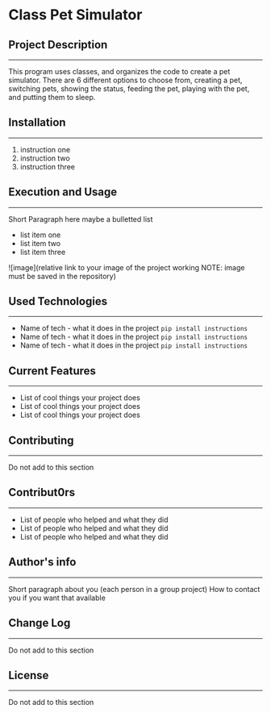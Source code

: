 # Class Pet Simulator

## Project Description
---
This program uses classes, and organizes the code to create a pet simulator. There are 6 different options to choose from, creating a pet, switching pets, showing the status, feeding the pet, playing with the pet, and putting them to sleep.

## Installation
---
1. instruction one
2. instruction two
3. instruction three  

## Execution and Usage
---
Short Paragraph here maybe a bulletted list

+ list item one
+ list item two
+ list item three

![image](relative link to your image of the project working NOTE: image must be saved in the repository)  

## Used Technologies
---
+ Name of tech - what it does in the project
`pip install instructions`
+ Name of tech - what it does in the project
`pip install instructions`
+ Name of tech - what it does in the project
`pip install instructions`  

## Current Features
---
+ List of cool things your project does
+ List of cool things your project does
+ List of cool things your project does  

## Contributing
---
Do not add to this section  

## Contribut0rs
---
+ List of people who helped and what they did
+ List of people who helped and what they did
+ List of people who helped and what they did  

## Author's info
---
Short paragraph about you (each person in a group project)
How to contact you if you want that available  

## Change Log
---
Do not add to this section  

## License
---
Do not add to this section